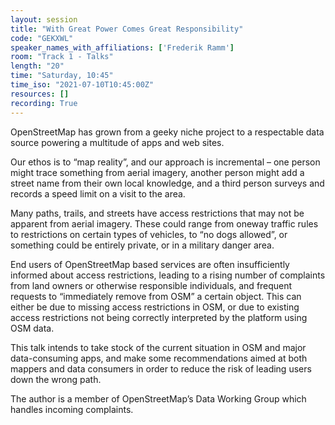 ```yaml
---
layout: session
title: "With Great Power Comes Great Responsibility"
code: "GEKXWL"
speaker_names_with_affiliations: ['Frederik Ramm']
room: "Track 1 - Talks"
length: "20"
time: "Saturday, 10:45"
time_iso: "2021-07-10T10:45:00Z"
resources: []
recording: True
---
```

OpenStreetMap has grown from a geeky niche project to a respectable data source powering a multitude of apps and web sites.

Our ethos is to “map reality”, and our approach is incremental – one person might trace something from aerial imagery, another person might add a street name from their own local knowledge, and a third person surveys and records a speed limit on a visit to the area.

Many paths, trails, and streets have access restrictions that may not be apparent from aerial imagery. These could range from oneway traffic rules to restrictions on certain types of vehicles, to “no dogs allowed”, or something could be entirely private, or in a military danger area.

End users of OpenStreetMap based services are often insufficiently informed about access restrictions, leading to a rising number of complaints from land owners or otherwise responsible individuals, and frequent requests to “immediately remove from OSM” a certain object. This can either be due to missing access restrictions in OSM, or due to existing access restrictions not being correctly interpreted by the platform using OSM data.

This talk intends to take stock of the current situation in OSM and major data-consuming apps, and make some recommendations aimed at both mappers and data consumers in order to reduce the risk of leading users down the wrong path.

The author is a member of OpenStreetMap’s Data Working Group which handles incoming complaints.
